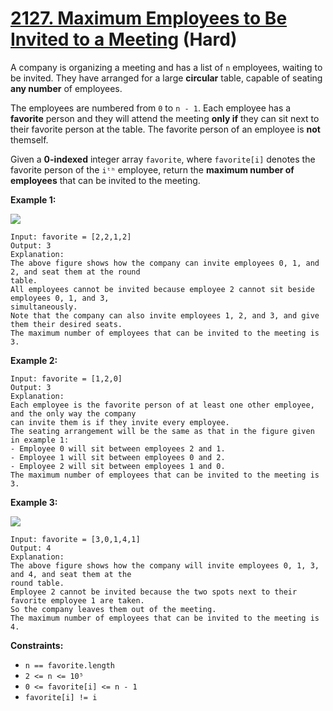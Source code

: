 # [2127. Maximum Employees to Be Invited to a Meeting][link] (Hard)

[link]: https://leetcode.com/problems/maximum-employees-to-be-invited-to-a-meeting/

A company is organizing a meeting and has a list of `n` employees, waiting to be invited. They have
arranged for a large **circular** table, capable of seating **any number** of employees.

The employees are numbered from `0` to `n - 1`. Each employee has a **favorite** person and they will
attend the meeting **only if** they can sit next to their favorite person at the table. The favorite
person of an employee is **not** themself.

Given a **0-indexed** integer array `favorite`, where `favorite[i]` denotes the favorite person of
the `iᵗʰ` employee, return the **maximum number of employees** that can be invited to the meeting.

**Example 1:**

![](https://assets.leetcode.com/uploads/2021/12/14/ex1.png)

```
Input: favorite = [2,2,1,2]
Output: 3
Explanation:
The above figure shows how the company can invite employees 0, 1, and 2, and seat them at the round
table.
All employees cannot be invited because employee 2 cannot sit beside employees 0, 1, and 3,
simultaneously.
Note that the company can also invite employees 1, 2, and 3, and give them their desired seats.
The maximum number of employees that can be invited to the meeting is 3.
```

**Example 2:**

```
Input: favorite = [1,2,0]
Output: 3
Explanation:
Each employee is the favorite person of at least one other employee, and the only way the company
can invite them is if they invite every employee.
The seating arrangement will be the same as that in the figure given in example 1:
- Employee 0 will sit between employees 2 and 1.
- Employee 1 will sit between employees 0 and 2.
- Employee 2 will sit between employees 1 and 0.
The maximum number of employees that can be invited to the meeting is 3.
```

**Example 3:**

![](https://assets.leetcode.com/uploads/2021/12/14/ex2.png)

```
Input: favorite = [3,0,1,4,1]
Output: 4
Explanation:
The above figure shows how the company will invite employees 0, 1, 3, and 4, and seat them at the
round table.
Employee 2 cannot be invited because the two spots next to their favorite employee 1 are taken.
So the company leaves them out of the meeting.
The maximum number of employees that can be invited to the meeting is 4.
```

**Constraints:**

- `n == favorite.length`
- `2 <= n <= 10⁵`
- `0 <= favorite[i] <= n - 1`
- `favorite[i] != i`
